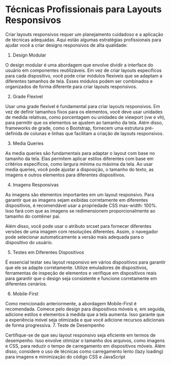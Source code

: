 # Técnicas Profissionais para Layouts Responsivos

Criar layouts responsivos requer um planejamento cuidadoso e a aplicação de técnicas adequadas. Aqui estão algumas estratégias profissionais para ajudar você a criar designs responsivos de alta qualidade:

1. Design Modular

O design modular é uma abordagem que envolve dividir a interface do usuário em componentes reutilizáveis. Em vez de criar layouts específicos para cada dispositivo, você pode criar módulos flexíveis que se adaptam a diferentes tamanhos de tela. Esses módulos podem ser combinados e organizados de forma diferente para criar layouts responsivos.

2. Grade Flexível

Usar uma grade flexível é fundamental para criar layouts responsivos. Em vez de definir tamanhos fixos para os elementos, você deve usar unidades de medida relativas, como porcentagem ou unidades de viewport (vw e vh), para permitir que os elementos se ajustem ao tamanho da tela. Além disso, frameworks de grade, como o Bootstrap, fornecem uma estrutura pré-definida de colunas e linhas que facilitam a criação de layouts responsivos.

3. Media Queries

As media queries são fundamentais para adaptar o layout com base no tamanho da tela. Elas permitem aplicar estilos diferentes com base em critérios específicos, como largura mínima ou máxima da tela. Ao usar media queries, você pode ajustar a disposição, o tamanho do texto, as imagens e outros elementos para diferentes dispositivos.

4. Imagens Responsivas

As imagens são elementos importantes em um layout responsivo. Para garantir que as imagens sejam exibidas corretamente em diferentes dispositivos, é recomendável usar a propriedade CSS max-width: 100%. Isso fará com que as imagens se redimensionem proporcionalmente ao tamanho do contêiner pai.

Além disso, você pode usar o atributo srcset para fornecer diferentes versões de uma imagem com resoluções diferentes. Assim, o navegador pode selecionar automaticamente a versão mais adequada para o dispositivo do usuário.

5. Testes em Diferentes Dispositivos

É essencial testar seu layout responsivo em vários dispositivos para garantir que ele se adapte corretamente. Utilize emuladores de dispositivos, ferramentas de inspeção de elementos e verifique em dispositivos reais para garantir que o design seja consistente e funcione corretamente em diferentes cenários.

6. Mobile-First

Como mencionado anteriormente, a abordagem Mobile-First é recomendada. Comece pelo design para dispositivos móveis e, em seguida, adicione estilos e elementos à medida que a tela aumenta. Isso garante que a experiência móvel seja otimizada e que você adicione recursos adicionais de forma progressiva.
7. Teste de Desempenho

Certifique-se de que seu layout responsivo seja eficiente em termos de desempenho. Isso envolve otimizar o tamanho dos arquivos, como imagens e CSS, para reduzir o tempo de carregamento em dispositivos móveis. Além disso, considere o uso de técnicas como carregamento lento (lazy loading) para imagens e minimização do código CSS e JavaScript